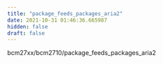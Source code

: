 ```yaml
---
title: "package_feeds_packages_aria2"
date: 2021-10-31 01:46:36.665987
hidden: false
draft: false
---
```


bcm27xx/bcm2710/package_feeds_packages_aria2

